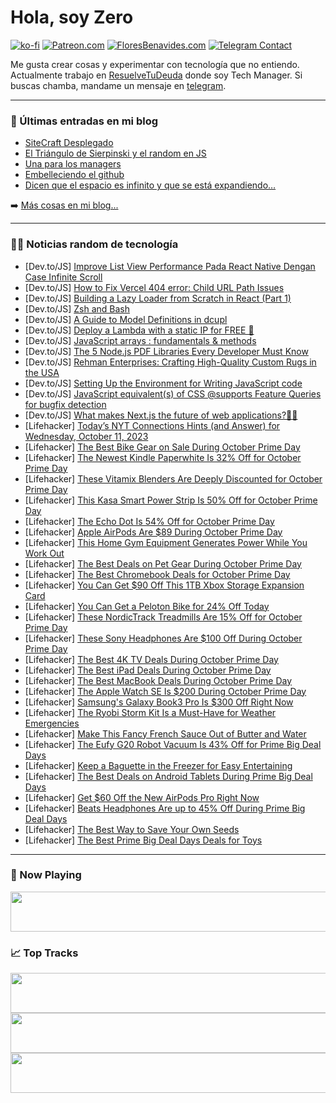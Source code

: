 # Hola, soy Zero

[![ko-fi](https://ko-fi.com/img/githubbutton_sm.svg)](https://ko-fi.com/J3J4N0LUK)
[![Patreon.com](https://img.shields.io/endpoint.svg?url=https%3A%2F%2Fshieldsio-patreon.vercel.app%2Fapi%3Fusername%3Dzerodragon%26type%3Dpatrons&style=for-the-badge)](https://patreon.com/zerodragon)
[![FloresBenavides.com](https://img.shields.io/website?down_message=oops&label=MiBlog&style=for-the-badge&up_message=online&url=https%3A%2F%2Ffloresbenavides.com)](https://floresbenavides.com)
[![Telegram Contact](https://img.shields.io/badge/escr%C3%ADbeme-ZeroDragon-%2326A5E4?style=for-the-badge&logo=telegram)](https://t.me/zerodragon)

Me gusta crear cosas y experimentar con tecnología que no entiendo.
Actualmente trabajo en [ResuelveTuDeuda](http://github.com/resuelve) donde soy Tech Manager.
Si buscas chamba, mandame un mensaje en [telegram](https://t.me/zerodragon).

---

### 📕 Últimas entradas en mi blog
<!-- BLOG-POST-LIST:START -->
- [SiteCraft Desplegado](https://floresbenavides.com/sitecraft-desplegado/)
- [El Triángulo de Sierpinski y el random en JS](https://floresbenavides.com/el-triangulo-de-sierpinski-y-el-random-en-js/)
- [Una para los managers](https://floresbenavides.com/una-para-los-managers/)
- [Embelleciendo el github](https://floresbenavides.com/embelleciendo-el-github/)
- [Dicen que el espacio es infinito y que se está expandiendo…](https://floresbenavides.com/dicen-que-el-espacio-es-infinito-y-que-se-esta-expandiendo/)
<!-- BLOG-POST-LIST:END -->

➡️ [Más cosas en mi blog...](https://floresbenavides.com)

---

### 👨‍💻 Noticias random de tecnología
<!-- TECH-POSTS:START -->
- [Dev.to/JS] [Improve List View Performance Pada React Native Dengan Case Infinite Scroll](https://dev.to/putuekamulyana/improve-list-view-performance-pada-react-native-dengan-case-infinite-scroll-10h6)
- [Dev.to/JS] [How to Fix Vercel 404 error: Child URL Path Issues](https://dev.to/david_bilsonn/how-to-fix-vercel-404-error-child-url-path-issues-n0o)
- [Dev.to/JS] [Building a Lazy Loader from Scratch in React &lpar;Part 1&rpar;](https://dev.to/codeguage/building-a-lazy-loader-from-scratch-in-react-part-1-44cf)
- [Dev.to/JS] [Zsh and Bash](https://dev.to/refine/zsh-and-bash-55i0)
- [Dev.to/JS] [A Guide to Model Definitions in dcupl](https://dev.to/dominikstrasser/a-guide-to-model-definitions-in-dcupl-cj9)
- [Dev.to/JS] [Deploy a Lambda with a static IP for FREE 💸](https://dev.to/slsbytheodo/deploy-a-lambda-with-a-static-ip-for-free-4e0l)
- [Dev.to/JS] [JavaScript arrays : fundamentals &amp; methods](https://dev.to/fabienschlegel/javascript-arrays-fundamentals-methods-44jp)
- [Dev.to/JS] [The 5 Node.js PDF Libraries Every Developer Must Know](https://dev.to/xeshan6981/the-5-nodejs-pdf-libraries-every-developer-must-know-4b39)
- [Dev.to/JS] [Rehman Enterprises: Crafting High-Quality Custom Rugs in the USA](https://dev.to/rugmanufacturers/rehman-enterprises-crafting-high-quality-custom-rugs-in-the-usa-5f0m)
- [Dev.to/JS] [Setting Up the Environment for Writing JavaScript code](https://dev.to/annoh_karlgusta/setting-up-the-environment-for-writing-javascript-code-36n4)
- [Dev.to/JS] [JavaScript equivalent&lpar;s&rpar; of CSS @supports Feature Queries for bugfix detection](https://dev.to/ingosteinke/css-supports-feature-queries-in-javascript-for-bugfix-detection-2pbm)
- [Dev.to/JS] [What makes Next.js the future of web applications?👨‍💻](https://dev.to/proxify_dev/what-makes-nextjs-the-future-of-web-applications-9pg)
- [Lifehacker] [Today’s NYT Connections Hints &lpar;and Answer&rpar; for Wednesday, October 11, 2023](https://lifehacker.com/nyt-connections-answer-today-october-11-2023-1850914556)
- [Lifehacker] [The Best Bike Gear on Sale During October Prime Day](https://lifehacker.com/the-best-bike-gear-on-sale-during-october-prime-day-1850913146)
- [Lifehacker] [The Newest Kindle Paperwhite Is 32% Off for October Prime Day](https://lifehacker.com/the-newest-kindle-paperwhite-is-32-off-for-october-pri-1850915411)
- [Lifehacker] [These Vitamix Blenders Are Deeply Discounted for October Prime Day](https://lifehacker.com/these-vitamix-blenders-are-deeply-discounted-for-octobe-1850915653)
- [Lifehacker] [This Kasa Smart Power Strip Is 50% Off for October Prime Day](https://lifehacker.com/this-kasa-smart-power-strip-is-50-off-for-october-prim-1850913738)
- [Lifehacker] [The Echo Dot Is 54% Off for October Prime Day](https://lifehacker.com/the-best-prime-day-deals-on-smart-speakers-1850914061)
- [Lifehacker] [Apple AirPods Are $89 During October Prime Day](https://lifehacker.com/apple-airpods-are-89-during-october-prime-day-1850914902)
- [Lifehacker] [This Home Gym Equipment Generates Power While You Work Out](https://lifehacker.com/this-home-gym-equipment-generates-power-while-you-work-1850912243)
- [Lifehacker] [The Best Deals on Pet Gear During October Prime Day](https://lifehacker.com/the-best-deals-on-pet-gear-during-october-prime-day-1850915127)
- [Lifehacker] [The Best Chromebook Deals for October Prime Day](https://lifehacker.com/the-best-chromebook-deals-for-october-prime-day-1850913907)
- [Lifehacker] [You Can Get $90 Off This 1TB Xbox Storage Expansion Card](https://lifehacker.com/you-can-get-90-off-this-1tb-xbox-storage-expansion-car-1850914926)
- [Lifehacker] [You Can Get a Peloton Bike for 24% Off Today](https://lifehacker.com/peloton-sale-prime-big-deal-days-1850914135)
- [Lifehacker] [These NordicTrack Treadmills Are 15% Off for October Prime Day](https://lifehacker.com/these-nordictrack-treadmills-are-15-off-for-october-pr-1850914396)
- [Lifehacker] [These Sony Headphones Are $100 Off During October Prime Day](https://lifehacker.com/these-sony-headphones-are-100-off-during-october-prime-1850913257)
- [Lifehacker] [The Best 4K TV Deals During October Prime Day](https://lifehacker.com/the-best-4k-tv-deals-during-october-prime-day-1850913259)
- [Lifehacker] [The Best iPad Deals During October Prime Day](https://lifehacker.com/the-best-ipad-deals-during-october-prime-day-1850914633)
- [Lifehacker] [The Best MacBook Deals During October Prime Day](https://lifehacker.com/the-best-macbook-deals-during-october-prime-day-1850914484)
- [Lifehacker] [The Apple Watch SE Is $200 During October Prime Day](https://lifehacker.com/the-apple-watch-se-is-200-during-october-prime-day-1850913825)
- [Lifehacker] [Samsung&#39;s Galaxy Book3 Pro Is $300 Off Right Now](https://lifehacker.com/samsungs-galaxy-book3-pro-is-300-off-right-now-1850914690)
- [Lifehacker] [The Ryobi Storm Kit Is a Must-Have for Weather Emergencies](https://lifehacker.com/the-ryobi-storm-kit-is-a-must-have-for-weather-emergenc-1850913109)
- [Lifehacker] [Make This Fancy French Sauce Out of Butter and Water](https://lifehacker.com/beurre-monte-recipe-1850913038)
- [Lifehacker] [The Eufy G20 Robot Vacuum Is 43% Off for Prime Big Deal Days](https://lifehacker.com/the-eufy-g20-robot-vacuum-is-43-off-for-prime-big-deal-1850913723)
- [Lifehacker] [Keep a Baguette in the Freezer for Easy Entertaining](https://lifehacker.com/keep-a-baguette-in-the-freezer-for-easy-entertaining-1850912727)
- [Lifehacker] [The Best Deals on Android Tablets During Prime Big Deal Days](https://lifehacker.com/the-best-deals-on-android-tablets-during-prime-big-deal-1850913025)
- [Lifehacker] [Get $60 Off the New AirPods Pro Right Now](https://lifehacker.com/get-50-off-the-new-airpods-pro-right-now-1850912629)
- [Lifehacker] [Beats Headphones Are up to 45% Off During Prime Big Deal Days](https://lifehacker.com/beats-headphones-are-up-to-45-off-during-prime-big-dea-1850912551)
- [Lifehacker] [The Best Way to Save Your Own Seeds](https://lifehacker.com/the-best-way-to-save-your-own-seeds-1850910586)
- [Lifehacker] [The Best Prime Big Deal Days Deals for Toys](https://lifehacker.com/the-best-prime-day-deals-for-toys-1850906701)<!-- TECH-POSTS:END -->

---

### 🎵 Now Playing
<a href="https://spotify-now-playing-dun.vercel.app/now-playing?open"><img src="https://spotify-now-playing-dun.vercel.app/now-playing" width="540" height="64"></a>

### 📈 Top Tracks
<a href="https://spotify-now-playing-dun.vercel.app/top-tracks?i=1&open"><img src="https://spotify-now-playing-dun.vercel.app/top-tracks?i=1" width="540" height="64"></a>
<a href="https://spotify-now-playing-dun.vercel.app/top-tracks?i=2&open"><img src="https://spotify-now-playing-dun.vercel.app/top-tracks?i=2" width="540" height="64"></a>
<a href="https://spotify-now-playing-dun.vercel.app/top-tracks?i=3&open"><img src="https://spotify-now-playing-dun.vercel.app/top-tracks?i=3" width="540" height="64"></a>
